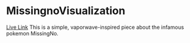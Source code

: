# MissingnoVisualization
[Live Link](https://jeffreymjordan.github.io/MissingnoVisualization/)
This is a simple, vaporwave-inspired piece about the infamous pokemon MissingNo. 
